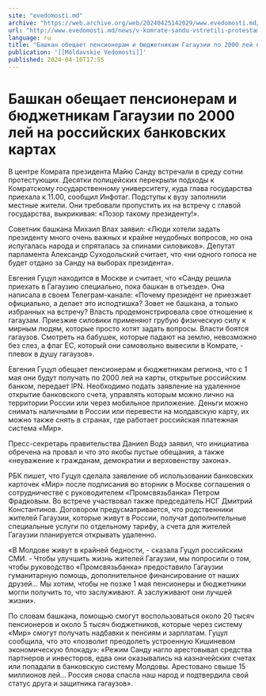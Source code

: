 ```yaml
---
site: "evedomosti.md"
archive: "https://web.archive.org/web/20240425142029/www.evedomosti.md/news/v-komrate-sandu-vstretili-protestami"
url: "http://www.evedomosti.md/news/v-komrate-sandu-vstretili-protestami"
language: ru
title: "Башкан обещает пенсионерам и бюджетникам Гагаузии по 2000 лей на российских банковских картах"
publication: '[[Moldavskie Vedomosti]]'
published: 2024-04-10T17:55
---
```


# Башкан обещает пенсионерам и бюджетникам Гагаузии по 2000 лей на российских банковских картах

В центре Комрата президента Майю Санду встречали в среду сотни протестующих. Десятки полицейских перекрыли подходы к Комратскому государственному университету, куда глава государства приехала к 11.00, сообщил Инфотаг. Подступы к вузу заполнили местные жители. Они требовали пропустить их на встречу с главой государства, выкрикивая: «Позор такому президенту!».

Советник башкана Михаил Влах заявил: «Люди хотели задать президенту много очень важных и крайне неудобных вопросов, но она испугалась народа и спряталась за спинами силовиков». Депутат парламента Александр Суходольский считает, что «ни одного голоса не будет отдано за Санду на выборах президента».

Евгения Гуцул находится в Москве и считает, что «Санду решила приехать в Гагаузию специально, пока башкан в отъезде». Она написала в своем Телеграм-канале: «Почему президент не приезжает официально, а делает это исподтишка? Зовет не башкана, а только избранных на встречу? Власть продемонстрировала свое отношение к гагаузам. Приезжие силовики применяют грубую физическую силу к мирным людям, которые просто хотят задать вопросы. Власти боятся гагаузов. Смотреть на бабушек, которые падают на землю, невозможно без слез, а флаг ЕС, который они самовольно вывесили в Комрате, - плевок в душу гагаузов».

Евгения Гуцул обещает пенсионерам и бюджетникам региона, что с 1 мая они будут получать по 2000 лей на карты, открытые российским банком, передает IPN. Необходимо подать заявление на удаленное открытие банковского счета, управлять которым можно лично на территории России или через мобильное приложение. Деньги можно снимать наличными в России или перевести на молдавскую карту, их можно также снять в странах, где работает российская платежная система «Мир».

Пресс-секретарь правительства Даниел Водэ заявил, что инициатива обречена на провал и что это якобы пустые обещания, а также «неуважение к гражданам, демократии и верховенству закона».

РБК пишет, что Гуцул сделала заявление об использовании банковских карточек «Мир» после подписания во вторник в Москве соглашения о сотрудничестве с руководителем «Промсвязьбанка» Петром Фрадковым. Во встрече участвовал также председатель НСГ Дмитрий Константинов. Договором предусматривается, что родственники жителей Гагаузии, которые живут в России, получат дополнительные специальные услуги по отдельному тарифу, а счета для жителей Гагаузии планируется открывать удаленно.

«В Молдове живут в крайней бедности, - сказала Гуцул российским СМИ. - Чтобы улучшить жизнь жителей Гагаузии, мы попросили о том, чтобы руководство «Промсвязьбанка» предоставило Гагаузии гуманитарную помощь, дополнительное финансирование от наших друзей… Мы хотим, чтобы не позже 1 мая пенсионеры и бюджетники могли получить то, что заслуживают. А заслуживают они лучшей жизни».

По словам башкана, помощью смогут воспользоваться около 20 тысяч пенсионеров и около 5 тысяч бюджетников, которые через систему «Мир» смогут получать надбавки к пенсиям и зарплатам. Гуцул сообщила, что это «позволит преодолеть устроенную Кишиневом экономическую блокаду»: «Режим Санду нагло арестовывал средства партнеров и инвесторов, едва они оказывались на казначейских счетах или попадали в банковскую систему Молдовы. Арестовано свыше 15 миллионов лей… Россия снова спасла наш народ и подтвердила свой статус друга и защитника гагаузов».